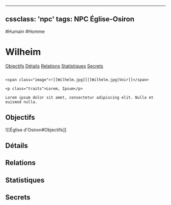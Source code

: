 
---
cssclass: 'npc'
tags: NPC Église-Osiron
---
<span class="npc-tags">#Humain #Homme</span>

# Wilheim
<span class="nav">[Objectifs](#Objectifs) [Détails](#Détails) [Relations](#Relations) [Statistiques](#Statistiques) [Secrets](#Secrets)</span>

```ad-desc

<span class="image">![[Wilhelm.jpg]][[Wilhelm.jpg|Voir]]</span>

<p class="traits">Lorem, Ipsum</p>

Lorem ipsum dolor sit amet, consectetur adipiscing elit. Nulla et euismod nulla.
```

## Objectifs
<span class="embed-section">![[Église d'Osiron#Objectifs]]</span>

## Détails

## Relations

## Statistiques

## Secrets